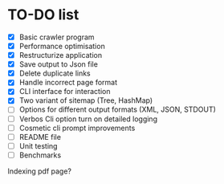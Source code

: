 # TO-DO list

- [x] Basic crawler program
- [x] Performance optimisation
- [x] Restructurize application
- [x] Save output to Json file
- [x] Delete duplicate links
- [x] Handle incorrect page format
- [x] CLI interface for interaction
- [x] Two variant of sitemap (Tree, HashMap)
- [ ] Options for different output formats (XML, JSON, STDOUT)
- [ ] Verbos Cli option turn on detailed logging
- [ ] Cosmetic cli prompt improvements
- [ ] README file
- [ ] Unit testing
- [ ] Benchmarks

Indexing pdf page?